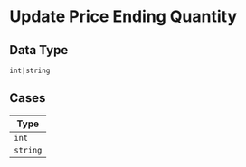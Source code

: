 
# Update Price Ending Quantity

## Data Type

`int|string`

## Cases

| Type |
|  --- |
| `int` |
| `string` |

